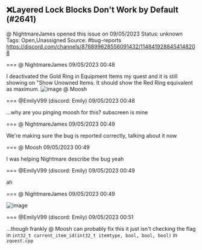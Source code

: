 ## ❌Layered Lock Blocks Don't Work by Default (#2641)
@ NightmareJames opened this issue on 09/05/2023
Status: unknown
Tags: Open,Unassigned
Source: #bug-reports https://discord.com/channels/876899628556091432/1148419288454148208


=== @ NightmareJames 09/05/2023 00:48

I deactivated the Gold Ring in Equipment Items my quest and it is still showing on "Show Unowned Items.  It should show the Red Ring equivalent as maximum.
![image](https://cdn.discordapp.com/attachments/1148419288454148208/1148419288659656795/Gold_Ring_Malfunction.png?ex=65e66bcf&is=65d3f6cf&hm=e076079fce80e24229f2820788f0d3f0f598861121f3af9a552573e09d8fcd3c&)
@ Moosh

=== @EmilyV99 (discord: Emily) 09/05/2023 00:48

...why are you pinging moosh for this?
subscreen is mine

=== @ NightmareJames 09/05/2023 00:49

We're making sure the bug is reported correctly, talking about it now

=== @ Moosh 09/05/2023 00:49

I was helping Nightmare describe the bug yeah

=== @EmilyV99 (discord: Emily) 09/05/2023 00:49

ah

=== @ NightmareJames 09/05/2023 00:49


![image](https://cdn.discordapp.com/attachments/1148419288454148208/1148419668537770055/image.png?ex=65e66c29&is=65d3f729&hm=7ae764d1b1b1c7724a9d88de57c71ccb79bb359a1de014aad49d0e6cad0d0711&)

=== @EmilyV99 (discord: Emily) 09/05/2023 00:51

...though frankly @ Moosh can probably fix this
it just isn't checking the flag in `int32_t current_item_id(int32_t itemtype, bool, bool, bool)` in `zquest.cpp`
